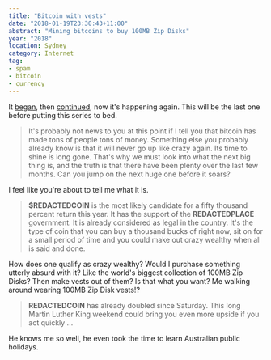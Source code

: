 ```yaml
---
title: "Bitcoin with vests"
date: "2018-01-19T23:30:43+11:00"
abstract: "Mining bitcoins to buy 100MB Zip Disks"
year: "2018"
location: Sydney
category: Internet
tag:
- spam
- bitcoin
- currency
---
```

It [began], then [continued], now it's happening again. This will be the last one before putting this series to bed.

> It's probably not news to you at this point if I tell you that bitcoin has made tons of people tons of money. Something else you probably already know is that it will never go up like crazy again. Its time to shine is long gone. That's why we must look into what the next big thing is, and the truth is that there have been plenty over the last few months. Can you jump on the next huge one before it soars? 

I feel like you're about to tell me what it is.

> **$REDACTEDCOIN** is the most likely candidate for a fifty thousand percent return this year. It has the support of the **REDACTEDPLACE** government. It is already considered as legal in the country. It's the type of coin that you can buy a thousand bucks of right now, sit on for a small period of time and you could make out crazy wealthy when all is said and done. 

How does one qualify as crazy wealthy? Would I purchase something utterly absurd with it? Like the world's biggest collection of 100MB Zip Disks? Then make vests out of them? Is that what you want? Me walking around wearing 100MB Zip Disk vests!?

> **REDACTEDCOIN** has already doubled since Saturday. This long Martin Luther King weekend could bring you even more upside if you act quickly ...

He knows me so well, he even took the time to learn Australian public holidays.

[began]: https://rubenerd.com/bitcoin-spam-and-cheese/
[continued]: https://rubenerd.com/bitcoin-spam-with-amber/

